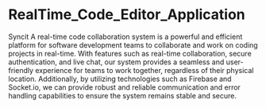 # RealTime_Code_Editor_Application
Syncit A real-time code collaboration system is a powerful and efficient platform for software 
development teams to collaborate and work on coding projects in real-time. With features such as 
real-time collaboration, secure authentication, and live chat, our system provides a seamless and 
user-friendly experience for teams to work together, regardless of their physical location. 
Additionally, by utilizing technologies such as Firebase and Socket.io, we can provide robust and 
reliable communication and error handling capabilities to ensure the system remains stable and 
secure.

